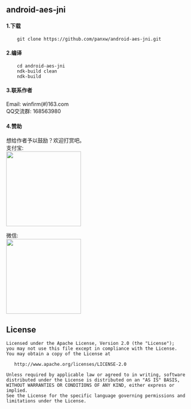 android-aes-jni
---------------
#### 1.下载
```
    git clone https://github.com/panxw/android-aes-jni.git
```


#### 2.编译
```
    cd android-aes-jni
    ndk-build clean
    ndk-build
```

#### 3.联系作者
Email: winfirm(#)163.com  
QQ交流群: 168563980  

#### 4.赞助
想给作者予以鼓励？欢迎打赏吧。  
支付宝:  
<img width="200" height="200" src="http://o83o7w0hk.bkt.clouddn.com//donate_qr/donate_alipay.jpg"/>

微信:  
<img width="200" height="200" src="http://o83o7w0hk.bkt.clouddn.com//donate_qr/donate_weixin.jpg"/>

## License

    Licensed under the Apache License, Version 2.0 (the "License");
    you may not use this file except in compliance with the License.
    You may obtain a copy of the License at

       http://www.apache.org/licenses/LICENSE-2.0

    Unless required by applicable law or agreed to in writing, software
    distributed under the License is distributed on an "AS IS" BASIS,
    WITHOUT WARRANTIES OR CONDITIONS OF ANY KIND, either express or implied.
    See the License for the specific language governing permissions and
    limitations under the License.

